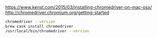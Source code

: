 


https://www.kenst.com/2015/03/installing-chromedriver-on-mac-osx/
http://chromedriver.chromium.org/getting-started

```sh
chromedriver --version
brew cask install chromedriver
/usr/local/bin/chromedriver --version
```
